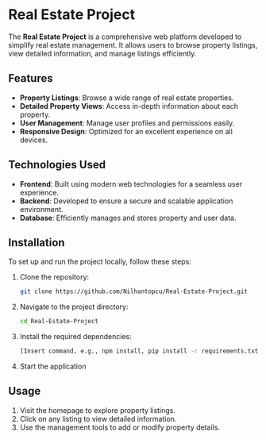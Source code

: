 # Real Estate Project

The **Real Estate Project** is a comprehensive web platform developed to simplify real estate management. It allows users to browse property listings, view detailed information, and manage listings efficiently.

## Features

- **Property Listings**: Browse a wide range of real estate properties.
- **Detailed Property Views**: Access in-depth information about each property.
- **User Management**: Manage user profiles and permissions easily.
- **Responsive Design**: Optimized for an excellent experience on all devices.

## Technologies Used

- **Frontend**: Built using modern web technologies for a seamless user experience.
- **Backend**: Developed to ensure a secure and scalable application environment.
- **Database**: Efficiently manages and stores property and user data.

## Installation

To set up and run the project locally, follow these steps:

1. Clone the repository:
   ```bash
   git clone https://github.com/Nilhantopcu/Real-Estate-Project.git
   ```
2. Navigate to the project directory:
   ```bash
   cd Real-Estate-Project
   ```
3. Install the required dependencies:
   ```bash
   [Insert command, e.g., npm install, pip install -r requirements.txt, etc.]
   ```
4. Start the application

## Usage

1. Visit the homepage to explore property listings.
2. Click on any listing to view detailed information.
3. Use the management tools to add or modify property details.

